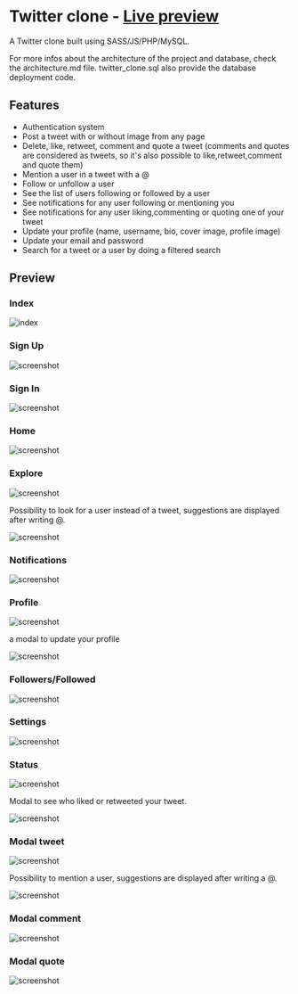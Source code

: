 # Twitter clone - [Live preview](https://tbtweet.go.yj.fr/)

A Twitter clone built using SASS/JS/PHP/MySQL. 

For more infos about the architecture of the project and database, check the architecture.md file. 
twitter_clone.sql also provide the database deployment code.

## Features
- Authentication system
- Post a tweet with or without image from any page
- Delete, like, retweet, comment and quote a tweet (comments and quotes are considered as tweets, so it's also possible to like,retweet,comment and quote them)
- Mention a user in a tweet with a @
- Follow or unfollow a user
- See the list of users following or followed by a user
- See notifications for any user following or mentioning you
- See notifications for any user liking,commenting or quoting one of your tweet
- Update your profile (name, username, bio, cover image, profile image)
- Update your email and password
- Search for a tweet or a user by doing a filtered search

## Preview

### Index
![index](./public/img/doc/index.png)
### Sign Up
![screenshot](./public/img/doc/signup.png)
### Sign In
![screenshot](./public/img/doc/signin.png)
### Home
![screenshot](./public/img/doc/home.png)
### Explore
![screenshot](./public/img/doc/explore.png)

Possibility to look for a user instead of a tweet, suggestions are displayed after writing @.

![screenshot](./public/img/doc/explore_suggestions.png)
### Notifications
![screenshot](./public/img/doc/notifs.png)
### Profile
![screenshot](./public/img/doc/profile.png)

a modal to update your profile

![screenshot](./public/img/doc/profile_modal.png)
### Followers/Followed
![screenshot](./public/img/doc/follow.png)
### Settings
![screenshot](./public/img/doc/settings.png)
### Status
![screenshot](./public/img/doc/status.png)

Modal to see who liked or retweeted your tweet.

![screenshot](./public/img/doc/status_like.png)
### Modal tweet
![screenshot](./public/img/doc/modal_tweet.png)

Possibility to mention a user, suggestions are displayed after writing a @.

![screenshot](./public/img/doc/modal_tweet_mention.png)
### Modal comment
![screenshot](./public/img/doc/modal_comment.png)
### Modal quote
![screenshot](./public/img/doc/modal_quote.png)